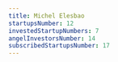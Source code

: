 ```yaml
---
title: Michel Elesbao
startupsNumber: 12
investedStartupNumbers: 7
angelInvestorsNumber: 14
subscribedStartupsNumber: 17
---
```

